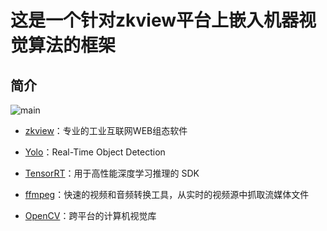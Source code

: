 <!--
 * @description: 
 * @version: 
 * @Author: zwy
 * @Date: 2023-04-03 16:06:43
 * @LastEditors: zwy
 * @LastEditTime: 2023-04-04 15:25:57
-->
# 这是一个针对zkview平台上嵌入机器视觉算法的框架


## 简介

![main](https://blog-1300216920.cos.ap-nanjing.myqcloud.com/main.gif)

- [zkview](https://zkview.com/)：专业的工业互联网WEB组态软件

- [Yolo](https://github.com/ultralytics/yolov5)：Real-Time Object Detection

- [TensorRT](https://developer.nvidia.com/tensorrt)：用于高性能深度学习推理的 SDK

- [ffmpeg](https://ffmpeg.org/)：快速的视频和音频转换工具，从实时的视频源中抓取流媒体文件

- [OpenCV](https://opencv.org/)：跨平台的计算机视觉库


